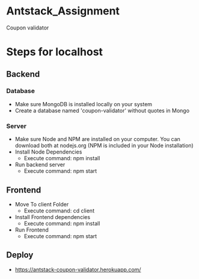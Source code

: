 # Antstack_Assignment
Coupon validator

# Steps for localhost

## Backend
### Database
- Make sure MongoDB is installed locally on your system
- Create a database named 'coupon-validator' without quotes in Mongo

### Server
- Make sure Node and NPM are installed on your computer. You can download both at nodejs.org (NPM is included in your Node installation)
- Install Node Dependencies
    - Execute command: npm install
- Run backend server
    - Execute command: npm start

## Frontend
- Move To client Folder
    - Execute command: cd client
- Install Frontend dependencies
    - Execute command: npm install
- Run Frontend
    - Execute command: npm start

## Deploy
-  https://antstack-coupon-validator.herokuapp.com/

